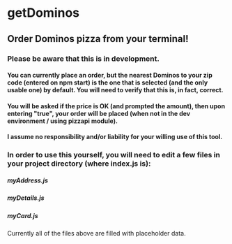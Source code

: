 # getDominos

## Order Dominos pizza from your terminal!

### Please be aware that this is in development.

#### You can currently place an order, but the nearest Dominos to your zip code (entered on npm start) is the one that is selected (and the only usable one) by default. You will need to verify that this is, in fact, correct.

#### You will be asked if the price is OK (and prompted the amount), then upon entering "true", your order will be placed (when not in the dev environment / using pizzapi module).

#### I assume no responsibility and/or liability for your willing use of this tool.


### In order to use this yourself, you will need to edit a few files in your project directory (where index.js is):

##### myAddress.js

##### myDetails.js

##### myCard.js

Currently all of the files above are filled with placeholder data.